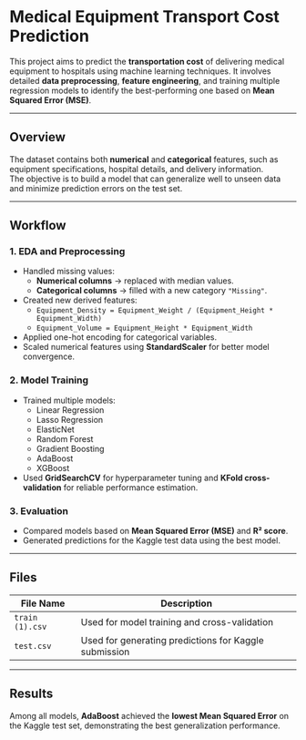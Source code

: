 #  Medical Equipment Transport Cost Prediction

This project aims to predict the **transportation cost** of delivering medical equipment to hospitals using machine learning techniques. It involves detailed **data preprocessing**, **feature engineering**, and training multiple regression models to identify the best-performing one based on **Mean Squared Error (MSE)**.

---

## Overview
The dataset contains both **numerical** and **categorical** features, such as equipment specifications, hospital details, and delivery information.  
The objective is to build a model that can generalize well to unseen data and minimize prediction errors on the test set.

---

##  Workflow

### 1. EDA and Preprocessing
- Handled missing values:
  - **Numerical columns** → replaced with median values.  
  - **Categorical columns** → filled with a new category `"Missing"`.  
- Created new derived features:
  - `Equipment_Density = Equipment_Weight / (Equipment_Height * Equipment_Width)`
  - `Equipment_Volume = Equipment_Height * Equipment_Width`
- Applied one-hot encoding for categorical variables.
- Scaled numerical features using **StandardScaler** for better model convergence.

### 2. Model Training
- Trained multiple models:
  - Linear Regression  
  - Lasso Regression  
  - ElasticNet  
  - Random Forest  
  - Gradient Boosting  
  - AdaBoost  
  - XGBoost  
- Used **GridSearchCV** for hyperparameter tuning and **KFold cross-validation** for reliable performance estimation.

### 3. Evaluation
- Compared models based on **Mean Squared Error (MSE)** and **R² score**.
- Generated predictions for the Kaggle test data using the best model.

---

## Files

| File Name | Description |
|------------|-------------|
| `train (1).csv` | Used for model training and cross-validation |
| `test.csv` | Used for generating predictions for Kaggle submission |

---

## Results
Among all models, **AdaBoost** achieved the **lowest Mean Squared Error** on the Kaggle test set, demonstrating the best generalization performance.


